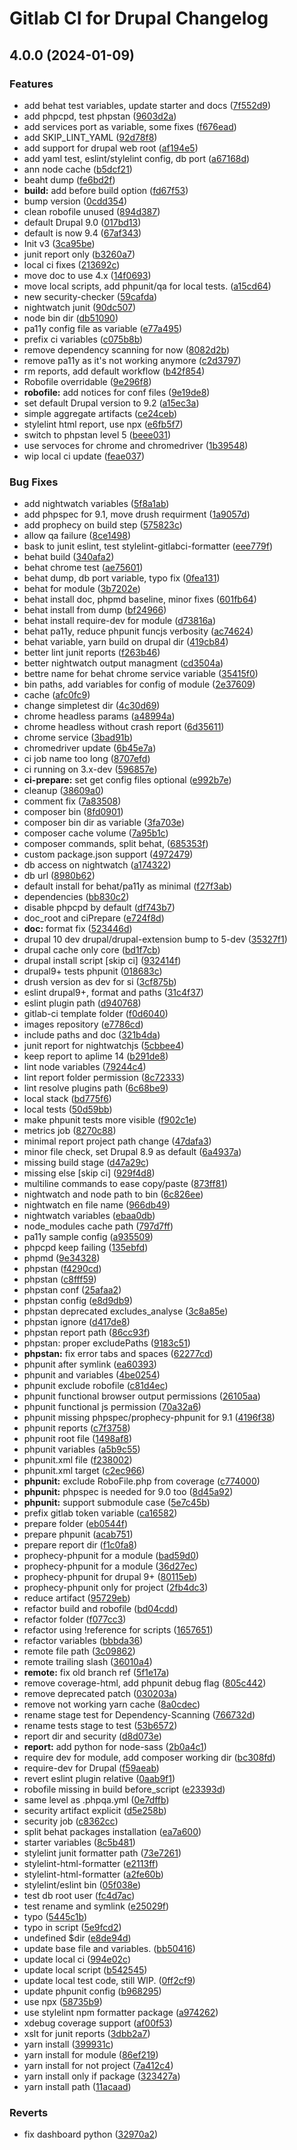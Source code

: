 # Gitlab CI for Drupal Changelog

## 4.0.0 (2024-01-09)


### Features

* add behat test variables, update starter and docs ([7f552d9](https://gitlab.com/mog33/gitlab-ci-drupal/commit/7f552d92c7b102e3a663a2556dd91a3c9a9a433f))
* add phpcpd, test phpstan ([9603d2a](https://gitlab.com/mog33/gitlab-ci-drupal/commit/9603d2aca6b2eb92687b507f53351ba7dc4ad9b6))
* add services port as variable, some fixes ([f676ead](https://gitlab.com/mog33/gitlab-ci-drupal/commit/f676ead055a973a1633e31efeb5e353189b37a7e))
* add SKIP_LINT_YAML ([92d78f8](https://gitlab.com/mog33/gitlab-ci-drupal/commit/92d78f8436a649cf3fdcd0b412981adf81812ed9))
* add support for drupal web root ([af194e5](https://gitlab.com/mog33/gitlab-ci-drupal/commit/af194e5e48e50b611d497d2a2801909877a72036))
* add yaml test, eslint/stylelint config, db port ([a67168d](https://gitlab.com/mog33/gitlab-ci-drupal/commit/a67168d37c7be0a9c4852eec7fd6e5259dae1ecd))
* ann node cache ([b5dcf21](https://gitlab.com/mog33/gitlab-ci-drupal/commit/b5dcf214d23b44680037c9a58a81fb37de686247))
* beaht dump ([fe6bd2f](https://gitlab.com/mog33/gitlab-ci-drupal/commit/fe6bd2f44de4968733851f861d77a4e551e4e4c7))
* **build:** add before build option ([fd67f53](https://gitlab.com/mog33/gitlab-ci-drupal/commit/fd67f530f4e439cf978ee9bebf21ffd7341b7b36))
* bump version ([0cdd354](https://gitlab.com/mog33/gitlab-ci-drupal/commit/0cdd3544f90c5c451d0020b7134047204c68017b))
* clean robofile unused ([894d387](https://gitlab.com/mog33/gitlab-ci-drupal/commit/894d3873a8a2bb996698f25165247d7923ee3a54))
* default Drupal 9.0 ([017bd13](https://gitlab.com/mog33/gitlab-ci-drupal/commit/017bd139672afb551629d6a809ffe6a7b1f237f7))
* default is now 9.4 ([67af343](https://gitlab.com/mog33/gitlab-ci-drupal/commit/67af343734ec073c1bb093f8ef38d152cf2bb3c9))
* Init v3 ([3ca95be](https://gitlab.com/mog33/gitlab-ci-drupal/commit/3ca95bea34d450b3476069cf51b4e25c7c23342a))
* junit report only ([b3260a7](https://gitlab.com/mog33/gitlab-ci-drupal/commit/b3260a7e10c6e703c50bc913daca1b6758049299))
* local ci fixes ([213692c](https://gitlab.com/mog33/gitlab-ci-drupal/commit/213692ca963b454122ebb2c339ed860c2aba2d33))
* move doc to use 4.x ([14f0693](https://gitlab.com/mog33/gitlab-ci-drupal/commit/14f069363f0c7b778304eb4c8101a4553d3762c2))
* move local scripts, add phpunit/qa for local tests. ([a15cd64](https://gitlab.com/mog33/gitlab-ci-drupal/commit/a15cd6456785130dd5f77f288b68362fcfd694fe))
* new security-checker ([59cafda](https://gitlab.com/mog33/gitlab-ci-drupal/commit/59cafda6a961e0685046451d31941bb37f934c09))
* nightwatch junit ([90dc507](https://gitlab.com/mog33/gitlab-ci-drupal/commit/90dc507cf636195d1030a749e6f6e6ee19d2c84e))
* node bin dir ([db51090](https://gitlab.com/mog33/gitlab-ci-drupal/commit/db5109092c6ab987f377057e04aec1cc3180dbb2))
* pa11y config file as variable ([e77a495](https://gitlab.com/mog33/gitlab-ci-drupal/commit/e77a495b6c0c552544bd40b41f9fa51f2ab37429))
* prefix ci variables ([c075b8b](https://gitlab.com/mog33/gitlab-ci-drupal/commit/c075b8be38bdaca111312f605dc5fb7a13b6279d))
* remove dependency scanning for now ([8082d2b](https://gitlab.com/mog33/gitlab-ci-drupal/commit/8082d2b61d94b01b681595fa635e52d3d60827b7))
* remove pa11y as it's not working anymore ([c2d3797](https://gitlab.com/mog33/gitlab-ci-drupal/commit/c2d3797bb14632361af555d1ca2001903b8949c0))
* rm reports, add default workflow ([b42f854](https://gitlab.com/mog33/gitlab-ci-drupal/commit/b42f8542885fa69e822e47bd944ccbe1eb7af0d7))
* Robofile overridable ([9e296f8](https://gitlab.com/mog33/gitlab-ci-drupal/commit/9e296f81bb9386c7170dd748d4d8200c7dea5ed5))
* **robofile:** add notices for conf files ([9e19de8](https://gitlab.com/mog33/gitlab-ci-drupal/commit/9e19de81942414f1d1a3e4f5a3526098a1bdc1ea))
* set default Drupal version to 9.2 ([a15ec3a](https://gitlab.com/mog33/gitlab-ci-drupal/commit/a15ec3ac3a6087eefe4912bcbb2bd863a587b1df))
* simple aggregate artifacts ([ce24ceb](https://gitlab.com/mog33/gitlab-ci-drupal/commit/ce24ceb1d459ec321bcec1d452c486dcc79b4c24))
* stylelint html report, use npx ([e6fb5f7](https://gitlab.com/mog33/gitlab-ci-drupal/commit/e6fb5f79de97d2deb6c550bdfe65bac0a3e76215))
* switch to phpstan level 5 ([beee031](https://gitlab.com/mog33/gitlab-ci-drupal/commit/beee031bb7047151c67f33d6dad03d71906ec483))
* use servoces for chrome and chromedriver ([1b39548](https://gitlab.com/mog33/gitlab-ci-drupal/commit/1b395488d4d2390aeadfcdc19b34356522c1135e))
* wip local ci update ([feae037](https://gitlab.com/mog33/gitlab-ci-drupal/commit/feae03708113622065e43158b72ec227807d37b4))


### Bug Fixes

* add nightwatch variables ([5f8a1ab](https://gitlab.com/mog33/gitlab-ci-drupal/commit/5f8a1abe9caf39f42ee34d23dbe5e42c201333b5))
* add phpspec for 9.1, move drush requirment ([1a9057d](https://gitlab.com/mog33/gitlab-ci-drupal/commit/1a9057d0fefde7024cd2f831d8c9dcb7efd10ba9))
* add prophecy on build step ([575823c](https://gitlab.com/mog33/gitlab-ci-drupal/commit/575823c5b347053d29daf91b3bb59b422b7842db))
* allow qa failure ([8ce1498](https://gitlab.com/mog33/gitlab-ci-drupal/commit/8ce14984e5c9354fe8fce41f39ea99c2783e8df7))
* bask to junit eslint, test stylelint-gitlabci-formatter ([eee779f](https://gitlab.com/mog33/gitlab-ci-drupal/commit/eee779f69d56f169d6d89efab58a7f2b44e9a0fb))
* behat build ([340afa2](https://gitlab.com/mog33/gitlab-ci-drupal/commit/340afa2d16734209664b62fbdb08fc549880af66))
* behat chrome test ([ae75601](https://gitlab.com/mog33/gitlab-ci-drupal/commit/ae75601b6506fbfc1728a5abee8d6c65d33cdf82))
* behat dump, db port variable, typo fix ([0fea131](https://gitlab.com/mog33/gitlab-ci-drupal/commit/0fea13133ecbccd27059e18ae2e4c930e49828de))
* behat for module ([3b7202e](https://gitlab.com/mog33/gitlab-ci-drupal/commit/3b7202e34be66f2d98daa0b4f4348b78dfcf1216))
* behat install doc, phpmd baseline, minor fixes ([601fb64](https://gitlab.com/mog33/gitlab-ci-drupal/commit/601fb64dcebb3cb8ac25abe912b428ee09bfbd2f))
* behat install from dump ([bf24966](https://gitlab.com/mog33/gitlab-ci-drupal/commit/bf2496604b3f99c96808b70ac279bf047503b7c3))
* behat install require-dev for module ([d73816a](https://gitlab.com/mog33/gitlab-ci-drupal/commit/d73816a2a1bef1baca66833cb6b54d4890ae79ad))
* behat pa11y, reduce phpunit funcjs verbosity ([ac74624](https://gitlab.com/mog33/gitlab-ci-drupal/commit/ac746246118273f8c440aa00c36b8dfd313a8090))
* behat variable, yarn build on drupal dir ([419cb84](https://gitlab.com/mog33/gitlab-ci-drupal/commit/419cb8467ef79512c23278becfd3df353819f7f2))
* better lint junit reports ([f263b46](https://gitlab.com/mog33/gitlab-ci-drupal/commit/f263b4661bb2b0c2603479719ef7669f3d431333))
* better nightwatch output managment ([cd3504a](https://gitlab.com/mog33/gitlab-ci-drupal/commit/cd3504a924c391a42c3de308bf02317bebc1ac32))
* bettre name for behat chrome service variable ([35415f0](https://gitlab.com/mog33/gitlab-ci-drupal/commit/35415f00c41cb87341bb694eab250b4f8f063850))
* bin paths, add variables for config of module ([2e37609](https://gitlab.com/mog33/gitlab-ci-drupal/commit/2e37609f00438223f14eb76e835b6db68c81492a))
* cache ([afc0fc9](https://gitlab.com/mog33/gitlab-ci-drupal/commit/afc0fc93d140cea6b92628bbc48c1202d5f5c67e))
* change simpletest dir ([4c30d69](https://gitlab.com/mog33/gitlab-ci-drupal/commit/4c30d69336322b964d66504342d9e04cc77b31e2))
* chrome headless params ([a48994a](https://gitlab.com/mog33/gitlab-ci-drupal/commit/a48994a99ac73c0cf77bed797840c620e1dab433))
* chrome headless without crash report ([6d35611](https://gitlab.com/mog33/gitlab-ci-drupal/commit/6d356117f34e44d504617e79e3e954a71caf83c6))
* chrome service ([3bad91b](https://gitlab.com/mog33/gitlab-ci-drupal/commit/3bad91bb6b1a09bbaf2bcc32d189ef74e28777dd))
* chromedriver update ([6b45e7a](https://gitlab.com/mog33/gitlab-ci-drupal/commit/6b45e7a40ddcda3f563ecddc880d9322744331d6))
* ci job name too long ([8707efd](https://gitlab.com/mog33/gitlab-ci-drupal/commit/8707efda30dc660da6d18d808f344e654fa6cff2))
* ci running on 3.x-dev ([596857e](https://gitlab.com/mog33/gitlab-ci-drupal/commit/596857e36bb5b48728ca3149fac99d264c4e74c1))
* **ci-prepare:** set get config files optional ([e992b7e](https://gitlab.com/mog33/gitlab-ci-drupal/commit/e992b7e1da26bfa42dba25f0119ba16a30b945bc))
* cleanup ([38609a0](https://gitlab.com/mog33/gitlab-ci-drupal/commit/38609a06a0401b4a8ae8ba59ecbb60b459cc5dc5))
* comment fix ([7a83508](https://gitlab.com/mog33/gitlab-ci-drupal/commit/7a83508efa6366a1e1e7a1d89111bb720a35c63d))
* composer bin ([8fd0901](https://gitlab.com/mog33/gitlab-ci-drupal/commit/8fd090121edc96cea63199fd91d4393972018908))
* composer bin dir as variable ([3fa703e](https://gitlab.com/mog33/gitlab-ci-drupal/commit/3fa703ea2371dcc67a341a5803d12d40172b442d))
* composer cache volume ([7a95b1c](https://gitlab.com/mog33/gitlab-ci-drupal/commit/7a95b1cf750870c1033ee110bab95d6e7a2688cd))
* composer commands, split behat, ([685353f](https://gitlab.com/mog33/gitlab-ci-drupal/commit/685353f78c9f1abca5a80cd736851f748ddd3a5f))
* custom package.json support ([4972479](https://gitlab.com/mog33/gitlab-ci-drupal/commit/49724796f88c270999b71a6cedf465c96d4d904c))
* db access on nightwatch ([a174322](https://gitlab.com/mog33/gitlab-ci-drupal/commit/a174322a3d32378ae66ad585eef268da4e75caba))
* db url ([8980b62](https://gitlab.com/mog33/gitlab-ci-drupal/commit/8980b620ec6beb1d7a95b64f51afe559a2abe643))
* default install for behat/pa11y as minimal ([f27f3ab](https://gitlab.com/mog33/gitlab-ci-drupal/commit/f27f3ab5a5f97b8457d92da74dfeac73a0dcf703))
* dependencies ([bb830c2](https://gitlab.com/mog33/gitlab-ci-drupal/commit/bb830c2269604e4046d82e7b700b5108f7d1dc16))
* disable phpcpd by default ([df743b7](https://gitlab.com/mog33/gitlab-ci-drupal/commit/df743b71297961c190a0ccce0dcd6cfe8e5a8ab3))
* doc_root and ciPrepare ([e724f8d](https://gitlab.com/mog33/gitlab-ci-drupal/commit/e724f8d045a760b6907dec4fc979780d7d0f41c0))
* **doc:** format fix ([523446d](https://gitlab.com/mog33/gitlab-ci-drupal/commit/523446d47fc8c8e33d1b42585d72ec306ab0049f))
* drupal 10 dev drupal/drupal-extension bump to 5-dev ([35327f1](https://gitlab.com/mog33/gitlab-ci-drupal/commit/35327f132e6c0d4502ee54560f11fa0b2221512e))
* drupal cache only core ([bd1f7cb](https://gitlab.com/mog33/gitlab-ci-drupal/commit/bd1f7cb53314ce2ac2be518a5b3cb3903e25da62))
* drupal install script [skip ci] ([932414f](https://gitlab.com/mog33/gitlab-ci-drupal/commit/932414fc4dbc0b28ff552a52fecb5563e0377e46))
* drupal9+ tests phpunit ([018683c](https://gitlab.com/mog33/gitlab-ci-drupal/commit/018683c046c364c5c35bb9a76206b36a4e471866))
* drush version as dev for si ([3cf875b](https://gitlab.com/mog33/gitlab-ci-drupal/commit/3cf875ba221c17703c2de9974b124faf78f90150))
* eslint drupal9+, format and paths ([31c4f37](https://gitlab.com/mog33/gitlab-ci-drupal/commit/31c4f372a4334a94e0433a976989976f87a88d7d))
* eslint plugin path ([d940768](https://gitlab.com/mog33/gitlab-ci-drupal/commit/d9407686487f6ac9ebd35da8aee431019166b121))
* gitlab-ci template folder ([f0d6040](https://gitlab.com/mog33/gitlab-ci-drupal/commit/f0d6040dfd3efe7620f9bc246862a6fb677bb0e7))
* images repository ([e7786cd](https://gitlab.com/mog33/gitlab-ci-drupal/commit/e7786cd2467c961e7f55599dcc607ba2196cdf91))
* include paths and doc ([321b4da](https://gitlab.com/mog33/gitlab-ci-drupal/commit/321b4da592a77f58f8b40bb8a38271230ace092f))
* junit report for nightwatchjs ([5cbbee4](https://gitlab.com/mog33/gitlab-ci-drupal/commit/5cbbee447b5742d7a842840208b3c4dd39da9083))
* keep report to aplime 14 ([b291de8](https://gitlab.com/mog33/gitlab-ci-drupal/commit/b291de8997e6116d15ea41ca133b9c27c49d370d))
* lint node variables ([79244c4](https://gitlab.com/mog33/gitlab-ci-drupal/commit/79244c43849aa426063106f295dbcfdc6b836f0a))
* lint report folder permission ([8c72333](https://gitlab.com/mog33/gitlab-ci-drupal/commit/8c7233387fbb94580b03c492db1c90d7773a4414))
* lint resolve plugins path ([6c68be9](https://gitlab.com/mog33/gitlab-ci-drupal/commit/6c68be9d416a19a52b2c3c0db95220c784ec2b12))
* local stack ([bd775f6](https://gitlab.com/mog33/gitlab-ci-drupal/commit/bd775f67c9b5ffe4736c6e42829be8186696e283))
* local tests ([50d59bb](https://gitlab.com/mog33/gitlab-ci-drupal/commit/50d59bb9c2c49baf8cef188b5c5edca976ffb76d))
* make phpunit tests more visible ([f902c1e](https://gitlab.com/mog33/gitlab-ci-drupal/commit/f902c1ec278900e126356c5df4c5d1c5e21351af))
* metrics job ([8270c88](https://gitlab.com/mog33/gitlab-ci-drupal/commit/8270c889ad33897a944327ab165eaaf1aa1d1b72))
* minimal report project path change ([47dafa3](https://gitlab.com/mog33/gitlab-ci-drupal/commit/47dafa3d60f8d653f8c468d09b226e870b5ce395))
* minor file check, set Drupal 8.9 as default ([6a4937a](https://gitlab.com/mog33/gitlab-ci-drupal/commit/6a4937a3978cde1984f14f364e78534f839b6671))
* missing build stage ([d47a29c](https://gitlab.com/mog33/gitlab-ci-drupal/commit/d47a29cf85510e3b965c3c67743778698a44d83c))
* missing else [skip ci] ([929f4d8](https://gitlab.com/mog33/gitlab-ci-drupal/commit/929f4d89754d148d8460ddcf9dd9501c2408da7d))
* multiline commands to ease copy/paste ([873ff81](https://gitlab.com/mog33/gitlab-ci-drupal/commit/873ff81a10c080a2b31d81b5b71f0bc24963ee41))
* nightwatch and node path to bin ([6c826ee](https://gitlab.com/mog33/gitlab-ci-drupal/commit/6c826ee671eed6b09c9a9b4185df4fd2ecdb9744))
* nightwatch en file name ([966db49](https://gitlab.com/mog33/gitlab-ci-drupal/commit/966db49eebc5ff837981fb29cb2324a07fa0abc3))
* nightwatch variables ([ebaa0db](https://gitlab.com/mog33/gitlab-ci-drupal/commit/ebaa0db95614a6f7030517d71d64f84e60f8c590))
* node_modules cache path ([797d7ff](https://gitlab.com/mog33/gitlab-ci-drupal/commit/797d7ff7f7e824292e529787cc03434ce253532d))
* pa11y sample config ([a935509](https://gitlab.com/mog33/gitlab-ci-drupal/commit/a93550978b539e16e4db82cb0e0a2efdb451375c))
* phpcpd keep failing ([135ebfd](https://gitlab.com/mog33/gitlab-ci-drupal/commit/135ebfd42458cc794f08959051112ad7db148064))
* phpmd ([9e34328](https://gitlab.com/mog33/gitlab-ci-drupal/commit/9e343289d9944da11019ae2ea8fc39a5425992e9))
* phpstan ([f4290cd](https://gitlab.com/mog33/gitlab-ci-drupal/commit/f4290cd93d1d130e81dbf6a9e7d6e760946ca849))
* phpstan ([c8fff59](https://gitlab.com/mog33/gitlab-ci-drupal/commit/c8fff5914373b602c8535a5e130371b5d2728c49))
* phpstan conf ([25afaa2](https://gitlab.com/mog33/gitlab-ci-drupal/commit/25afaa2385f4e2df2ed08ecb7c2de4d8be344484))
* phpstan config ([e8d9db9](https://gitlab.com/mog33/gitlab-ci-drupal/commit/e8d9db95fdb448784d7e2216fa4eaf0157bda406))
* phpstan deprecated excludes_analyse ([3c8a85e](https://gitlab.com/mog33/gitlab-ci-drupal/commit/3c8a85e99bcacec0c20cba460e95e7a8695ad3a1))
* phpstan ignore ([d417de8](https://gitlab.com/mog33/gitlab-ci-drupal/commit/d417de88a1835caca6076df86b3632d2d7fae336))
* phpstan report path ([86cc93f](https://gitlab.com/mog33/gitlab-ci-drupal/commit/86cc93f1a51e276a6a4e1ea781b84636ca2192d8))
* phpstan: proper excludePaths ([9183c51](https://gitlab.com/mog33/gitlab-ci-drupal/commit/9183c51515398da52961e5df4b37a48c08d00b95))
* **phpstan:** fix error tabs and spaces ([62277cd](https://gitlab.com/mog33/gitlab-ci-drupal/commit/62277cd74e3a791017c7a88a6d8aa54ed7b69e2b))
* phpunit after symlink ([ea60393](https://gitlab.com/mog33/gitlab-ci-drupal/commit/ea603933c07fc19a37d41d2cfd9c5ef7a637125e))
* phpunit and variables ([4be0254](https://gitlab.com/mog33/gitlab-ci-drupal/commit/4be025408d0610a664608eadb0e5bc25bd277d05))
* phpunit exclude robofile ([c81d4ec](https://gitlab.com/mog33/gitlab-ci-drupal/commit/c81d4ec902fe8ee8e032ad86708d497119cd7c4e))
* phpunit functional browser output permissions ([26105aa](https://gitlab.com/mog33/gitlab-ci-drupal/commit/26105aa8bfc5a7704048f982cc30c76e7954f89a))
* phpunit functional js permission ([70a32a6](https://gitlab.com/mog33/gitlab-ci-drupal/commit/70a32a6d50aac872294a7281482135fb0f3e1770))
* phpunit missing phpspec/prophecy-phpunit for 9.1 ([4196f38](https://gitlab.com/mog33/gitlab-ci-drupal/commit/4196f38abac50260494af998edd884aa4efab414))
* phpunit reports ([c7f3758](https://gitlab.com/mog33/gitlab-ci-drupal/commit/c7f3758677f152716811dd818f7acf1e6aefe1f6))
* phpunit root file ([1498af8](https://gitlab.com/mog33/gitlab-ci-drupal/commit/1498af8964d1cfddd9b06a79b3410727d1a1a45d))
* phpunit variables ([a5b9c55](https://gitlab.com/mog33/gitlab-ci-drupal/commit/a5b9c55d6530ea2d5a9b720c6b26355777927c07))
* phpunit.xml file ([f238002](https://gitlab.com/mog33/gitlab-ci-drupal/commit/f2380020c9ccd7551be579b566728e1d6018d4a0))
* phpunit.xml target ([c2ec966](https://gitlab.com/mog33/gitlab-ci-drupal/commit/c2ec966d8f068724fd057eb5b40fe6b37cf12735))
* **phpunit:** exclude RoboFile.php from coverage ([c774000](https://gitlab.com/mog33/gitlab-ci-drupal/commit/c7740009ff4edafdcca49e44be33e5820cedd8f9))
* **phpunit:** phpspec is needed for 9.0 too ([8d45a92](https://gitlab.com/mog33/gitlab-ci-drupal/commit/8d45a9289f295e2faaef820bca9854990ba00387))
* **phpunit:** support submodule case ([5e7c45b](https://gitlab.com/mog33/gitlab-ci-drupal/commit/5e7c45be3236473c1c4d775491513f24b5e400ed))
* prefix gitlab token variable ([ca16582](https://gitlab.com/mog33/gitlab-ci-drupal/commit/ca16582cec5317d6463f3961737a85f152b543b8))
* prepare folder ([eb0544f](https://gitlab.com/mog33/gitlab-ci-drupal/commit/eb0544f7d58e234099051d7821dec685f0b91aec))
* prepare phpunit ([acab751](https://gitlab.com/mog33/gitlab-ci-drupal/commit/acab751814d2f25115065256c06d81a6836199b1))
* prepare report dir ([f1c0fa8](https://gitlab.com/mog33/gitlab-ci-drupal/commit/f1c0fa89b7fddad4109e2a7e8815f2d8a2dd960a))
* prophecy-phpunit for a module ([bad59d0](https://gitlab.com/mog33/gitlab-ci-drupal/commit/bad59d078333ecabbed9f39c5af09e329dab45d0))
* prophecy-phpunit for a module ([36d27ec](https://gitlab.com/mog33/gitlab-ci-drupal/commit/36d27ecd487b9aca53c5999de9df146c48bab2ed))
* prophecy-phpunit for drupal 9+ ([80115eb](https://gitlab.com/mog33/gitlab-ci-drupal/commit/80115ebed90b880b015750cf4f58affcadb84f07))
* prophecy-phpunit only for project ([2fb4dc3](https://gitlab.com/mog33/gitlab-ci-drupal/commit/2fb4dc3fbcde99988f14e0ed044df653cc4d8c7b))
* reduce artifact ([95729eb](https://gitlab.com/mog33/gitlab-ci-drupal/commit/95729eb23da3087eb0d2d46b6bdec23607444f33))
* refactor build and robofile ([bd04cdd](https://gitlab.com/mog33/gitlab-ci-drupal/commit/bd04cdde9301f83f1890b65740f0dae90f3ec391))
* refactor folder ([f077cc3](https://gitlab.com/mog33/gitlab-ci-drupal/commit/f077cc37126cebec9b2559ac935cd1a3fbb401ce))
* refactor using !reference for scripts ([1657651](https://gitlab.com/mog33/gitlab-ci-drupal/commit/1657651293c4b634e3447e6a4db5718b587d737b))
* refactor variables ([bbbda36](https://gitlab.com/mog33/gitlab-ci-drupal/commit/bbbda3681c109d3d502fa132ae13f9f7bc2d6222))
* remote file path ([3c09862](https://gitlab.com/mog33/gitlab-ci-drupal/commit/3c098628d8053e46cc130d81a6f3184389464065))
* remote trailing slash ([36010a4](https://gitlab.com/mog33/gitlab-ci-drupal/commit/36010a41b611b9d1f2024f09fcdb392624f47282))
* **remote:** fix old branch ref ([5f1e17a](https://gitlab.com/mog33/gitlab-ci-drupal/commit/5f1e17aa5f71eaf62dbf76b1888de36ce97a6fd0))
* remove coverage-html, add phpunit debug flag ([805c442](https://gitlab.com/mog33/gitlab-ci-drupal/commit/805c442939215af9eaaaeebc5e103b931b0b9877))
* remove deprecated patch ([030203a](https://gitlab.com/mog33/gitlab-ci-drupal/commit/030203a68a1eccbb262b48701c73216090b9e107))
* remove not working yarn cache ([8a0cdec](https://gitlab.com/mog33/gitlab-ci-drupal/commit/8a0cdec1650d0e5a14a1407a51cd4cdddc48d691))
* rename stage test for Dependency-Scanning ([766732d](https://gitlab.com/mog33/gitlab-ci-drupal/commit/766732d8c371c23432234c713b4d822037b3fe27))
* rename tests stage to test ([53b6572](https://gitlab.com/mog33/gitlab-ci-drupal/commit/53b6572756c36edd92b817189676e6f06e2e0169))
* report dir and security ([d8d073e](https://gitlab.com/mog33/gitlab-ci-drupal/commit/d8d073e86431cb3bca65d2837edfd2344cfbb860))
* **report:** add python for node-sass ([2b0a4c1](https://gitlab.com/mog33/gitlab-ci-drupal/commit/2b0a4c13b2abac780e12fe7d410eb218d08e63b4))
* require dev for module, add composer working dir ([bc308fd](https://gitlab.com/mog33/gitlab-ci-drupal/commit/bc308fd87db8031a7e3cf5a93046004d38a1b36d))
* require-dev for Drupal ([f59aeab](https://gitlab.com/mog33/gitlab-ci-drupal/commit/f59aeab847aa5199226d966276d735e35d1d94a2))
* revert eslint plugin relative ([0aab9f1](https://gitlab.com/mog33/gitlab-ci-drupal/commit/0aab9f17544f3e3688b6a39e0f1a13690ba91fb0))
* robofile missing in build before_script ([e23393d](https://gitlab.com/mog33/gitlab-ci-drupal/commit/e23393d17a9b6e7a78d004bc1b665ba8ab28b14a))
* same level as .phpqa.yml ([0e7dffb](https://gitlab.com/mog33/gitlab-ci-drupal/commit/0e7dffbd61664efc6604f2184effb74cd3c26d21))
* security artifact explicit ([d5e258b](https://gitlab.com/mog33/gitlab-ci-drupal/commit/d5e258b5227fed599a00a305d116bec4b393fcd4))
* security job ([c8362cc](https://gitlab.com/mog33/gitlab-ci-drupal/commit/c8362cc269c7ae5540609f2c8db754008cc2c861))
* split behat packages installation ([ea7a600](https://gitlab.com/mog33/gitlab-ci-drupal/commit/ea7a6004b6f2979b180f69c96427c47f8c4bbd31))
* starter variables ([8c5b481](https://gitlab.com/mog33/gitlab-ci-drupal/commit/8c5b481354e5e07165d0af0500e1c160f72a4424))
* stylelint junit formatter path ([73e7261](https://gitlab.com/mog33/gitlab-ci-drupal/commit/73e726103b935630f73792e4b03c4b24379b7029))
* stylelint-html-formatter ([e2113ff](https://gitlab.com/mog33/gitlab-ci-drupal/commit/e2113ff42b8fd40151feae4fb47a04721293e7a2))
* stylelint-html-formatter ([a2fe60b](https://gitlab.com/mog33/gitlab-ci-drupal/commit/a2fe60bfcedd2a551f61ee464a7ab8dbb7762db0))
* stylelint/eslint bin ([05f038e](https://gitlab.com/mog33/gitlab-ci-drupal/commit/05f038e6a1f19b62005f20515bf3d628bc2f93ab))
* test db root user ([fc4d7ac](https://gitlab.com/mog33/gitlab-ci-drupal/commit/fc4d7ac06ee108ffc20e4f14fa576fe10bad9416))
* test rename and symlink ([e25029f](https://gitlab.com/mog33/gitlab-ci-drupal/commit/e25029f99a647e1289aef38236a11f7ace16e585))
* typo ([5445c1b](https://gitlab.com/mog33/gitlab-ci-drupal/commit/5445c1b4b800a13f08aba0bede83b03f94b3305d))
* typo in script ([5e9fcd2](https://gitlab.com/mog33/gitlab-ci-drupal/commit/5e9fcd24b2dfa0927fe5ad6b796ba93d0dfaefcb))
* undefined $dir ([e8de94d](https://gitlab.com/mog33/gitlab-ci-drupal/commit/e8de94df3ac2232f11f23848fed0af1d53823eb3))
* update base file and variables. ([bb50416](https://gitlab.com/mog33/gitlab-ci-drupal/commit/bb50416635a7a378c5b9466311f13d73a14f6c53))
* update local ci ([994e02c](https://gitlab.com/mog33/gitlab-ci-drupal/commit/994e02c44715f848188b1cf7a9f3a9f9e4558f0f))
* update local script ([b542545](https://gitlab.com/mog33/gitlab-ci-drupal/commit/b5425455fe7d919b2b148891b14f8336d0891939))
* update local test code, still WIP. ([0ff2cf9](https://gitlab.com/mog33/gitlab-ci-drupal/commit/0ff2cf9fcd323426110cacc60e29725c54d43ed2))
* update phpunit config ([b968295](https://gitlab.com/mog33/gitlab-ci-drupal/commit/b9682952fb7cd295496be8faefb5159913153ce6))
* use npx ([58735b9](https://gitlab.com/mog33/gitlab-ci-drupal/commit/58735b93489fbd200b61cdf7a572fc66efe6a29c))
* use stylelint npm formatter package ([a974262](https://gitlab.com/mog33/gitlab-ci-drupal/commit/a974262943a9ede40656b13d955e158aaad5f499))
* xdebug coverage support ([af00f53](https://gitlab.com/mog33/gitlab-ci-drupal/commit/af00f53a307cbc75464dfcdb3780eaff5b07d467))
* xslt for junit reports ([3dbb2a7](https://gitlab.com/mog33/gitlab-ci-drupal/commit/3dbb2a767e59d9c70d619b4c0baf2820cd7305e0))
* yarn install ([399931c](https://gitlab.com/mog33/gitlab-ci-drupal/commit/399931cc05b59540809d0a9dcaa0367e3bc5d73e))
* yarn install for module ([86ef219](https://gitlab.com/mog33/gitlab-ci-drupal/commit/86ef2192ab58005c0bbe3afdb7154754ee4cfbbc))
* yarn install for not project ([7a412c4](https://gitlab.com/mog33/gitlab-ci-drupal/commit/7a412c4fe4a856b6a584ed806cae55617ad27a67))
* yarn install only if package ([323427a](https://gitlab.com/mog33/gitlab-ci-drupal/commit/323427a79ce472690237fe15ec041496dc56fb2a))
* yarn install path ([11acaad](https://gitlab.com/mog33/gitlab-ci-drupal/commit/11acaad51bcafe911480f76b546db33e32e86cba))


### Reverts

* fix dashboard python ([32970a2](https://gitlab.com/mog33/gitlab-ci-drupal/commit/32970a202d70e8c2c72c060ed71a82b21e8505ff))
